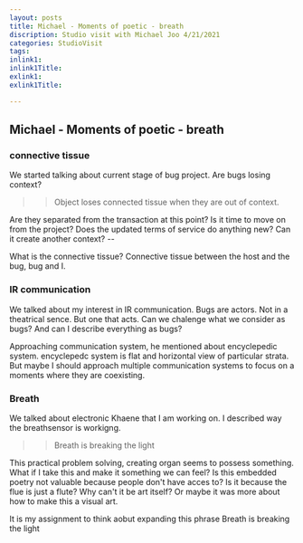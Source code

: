 ```yaml
---
layout: posts
title: Michael - Moments of poetic - breath
discription: Studio visit with Michael Joo 4/21/2021
categories: StudioVisit
tags: 
inlink1: 
inlink1Title:
exlink1: 
exlink1Title: 

---
```



##  Michael - Moments of poetic - breath

### connective tissue

We started talking about current stage of bug project. Are bugs losing context? 

>> Object loses connected tissue when they are out of context.

Are they separated from the transaction at this point? Is it time to move on from the project? 
Does the updated terms of service do anything new? Can it create another context? -- 

What is the connective tissue? Connective tissue between the host and the bug, bug and I.


### IR communication

We talked about my interest in IR communication. Bugs are actors. Not in a theatrical sence.
But one that acts. Can we chalenge what we consider as bugs? And can I describe everything as bugs?

Approaching communication system, he mentioned about encyclepedic system. encyclepedc system is flat and horizontal view of particular strata. 
But maybe I should approach multiple communication systems to focus on a moments where they are coexisting. 

### Breath

We talked about electronic Khaene that I am working on. I described way the breathsensor is workigng.

>> Breath is breaking the light

This practical problem solving, creating organ seems to possess something. What if I take this and make it something we can feel? Is this embedded poetry not valuable because people don't have acces to? Is it because the flue is just a flute? Why can't it be art itself? Or maybe it was more about how to make this a visual art. 

It is my assignment to think aobut expanding this phrase
Breath is breaking the light


